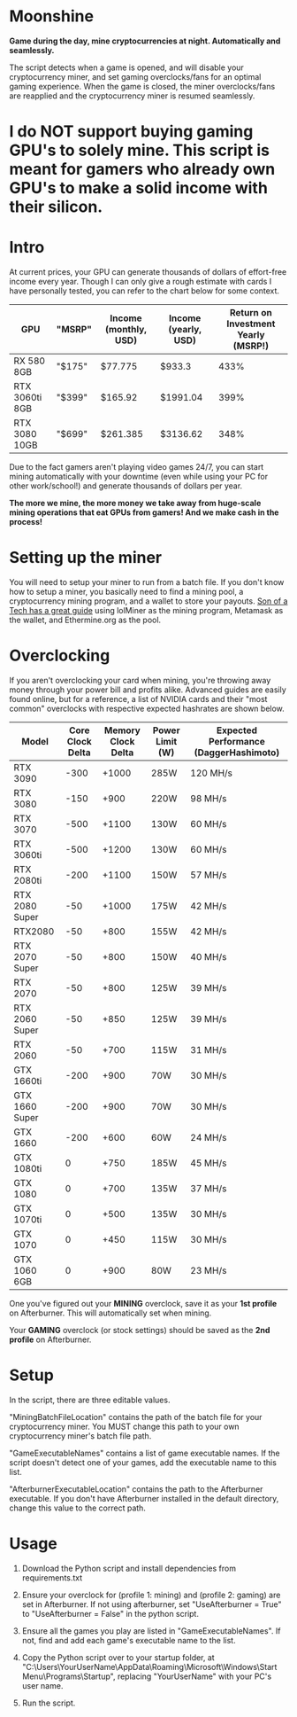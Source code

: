 # Moonshine
**Game during the day, mine cryptocurrencies at night. Automatically and seamlessly.**
 
 The script detects when a game is opened, and will disable your cryptocurrency miner, and set gaming overclocks/fans for an optimal gaming experience. When the game is closed, the miner overclocks/fans are reapplied and the cryptocurrency miner is resumed seamlessly.
 
# I do NOT support buying gaming GPU's to solely mine. This script is meant for gamers who already own GPU's to make a solid income with their silicon.

# Intro

At current prices, your GPU can generate thousands of dollars of effort-free income every year. 
Though I can only give a rough estimate with cards I have personally tested, you can refer to the chart below for some context.

GPU | "MSRP" | Income (monthly, USD) | Income (yearly, USD) | Return on Investment Yearly (MSRP!)
--- | --- | --- | --- | --- |
RX 580 8GB | "$175" | $77.775 | $933.3 | 433%
RTX 3060ti 8GB | "$399" | $165.92 | $1991.04 | 399%
RTX 3080 10GB | "$699" | $261.385 | $3136.62 | 348%

Due to the fact gamers aren't playing video games 24/7, you can start mining automatically with your downtime (even while using your PC for other work/school!) and generate thousands of dollars per year. 

**The more we mine, the more money we take away from huge-scale mining operations that eat GPUs from gamers! And we make cash in the process!**

# Setting up the miner

You will need to setup your miner to run from a batch file. If you don't know how to setup a miner, you basically need to find a mining pool, a cryptocurrency mining program, and a wallet to store your payouts. [Son of a Tech has a great guide](https://www.youtube.com/watch?v=xqny5SSFRTo&ab_channel=SonofaTech) using lolMiner as the mining program, Metamask as the wallet, and Ethermine.org as the pool.


# Overclocking

If you aren't overclocking your card when mining, you're throwing away money through your power bill and profits alike. Advanced guides are easily found online, but for a reference, a list of NVIDIA cards and their "most common" overclocks with respective expected hashrates are shown below.


Model |	Core Clock Delta	| Memory Clock Delta	| Power Limit (W)	| Expected Performance (DaggerHashimoto)
--- | --- | --- | --- | --- |
RTX 3090|-300|+1000|285W|120 MH/s
RTX 3080|-150|+900|220W|98 MH/s
RTX 3070|-500|+1100|130W|60 MH/s
RTX 3060ti|-500|+1200|130W|60 MH/s
RTX 2080ti|-200|+1100|150W|57 MH/s
RTX 2080 Super|-50|+1000|175W|42 MH/s
RTX2080|-50|+800|155W|42 MH/s
RTX 2070 Super|-50|+800|150W|40 MH/s
RTX 2070|-50|+800|125W|39 MH/s
RTX 2060 Super|-50|+850|125W|39 MH/s
RTX 2060|-50|+700|115W|31 MH/s
GTX 1660ti|-200|+900|70W|30 MH/s
GTX 1660 Super|-200|+900|70W|30 MH/s
GTX 1660|-200|+600|60W|24 MH/s
GTX 1080ti|0|+750|185W|45 MH/s
GTX 1080|0|+700|135W|37 MH/s
GTX 1070ti|0|+500|135W|30 MH/s
GTX 1070|0|+450|115W|30 MH/s
GTX 1060 6GB|0|+900|80W|23 MH/s

One you've figured out your **MINING** overclock, save it as your **1st profile** on Afterburner. This will automatically set when mining.

Your **GAMING** overclock (or stock settings) should be saved as the **2nd profile** on Afterburner.

# Setup

In the script, there are three editable values.

"MiningBatchFileLocation" contains the path of the batch file for your cryptocurrency miner. You MUST change this path to your own cryptocurrency miner's batch file path.

"GameExecutableNames" contains a list of game executable names. If the script doesn't detect one of your games, add the executable name to this list.

"AfterburnerExecutableLocation" contains the path to the Afterburner executable. If you don't have Afterburner installed in the default directory, change this value to the correct path.



# Usage

1. Download the Python script and install dependencies from requirements.txt

2. Ensure your overclock for (profile 1: mining) and (profile 2: gaming) are set in Afterburner. If not using afterburner, set "UseAfterburner = True" to "UseAfterburner = False" in the python script.

3. Ensure all the games you play are listed in "GameExecutableNames". If not, find and add each game's executable name to the list.

4. Copy the Python script over to your startup folder, at 
"C:\Users\YourUserName\AppData\Roaming\Microsoft\Windows\Start Menu\Programs\Startup", replacing "YourUserName" with your PC's user name.

5. Run the script.
























